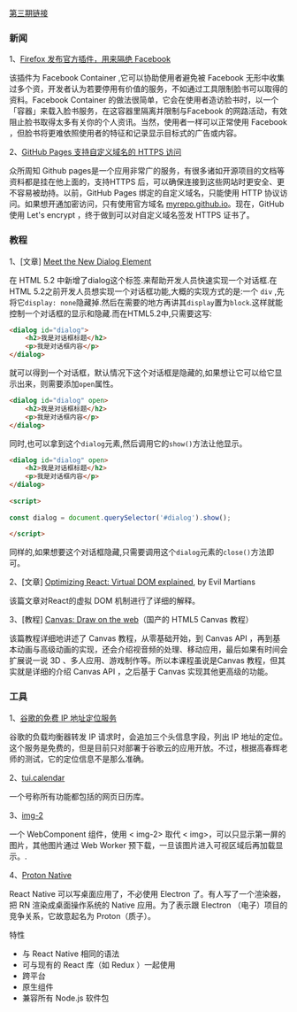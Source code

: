 [第三期链接](https://github.com/ruanyf/weekly/blob/master/docs/issue-3.md)

### 新闻

1、[Firefox 发布官方插件，用来隔绝 Facebook](https://www.mozilla.org/en-US/firefox/facebookcontainer/)

该插件为 Facebook Container ,它可以协助使用者避免被 Facebook 无形中收集过多个资，开发者认为若要停用有价值的服务，不如通过工具限制脸书可以取得的资料。Facebook Container 的做法很简单，它会在使用者造访脸书时，以一个「容器」来载入脸书服务，在这容器里隔离并限制与Facebook 的网路活动，有效阻止脸书取得太多有关你的个人资讯。当然，使用者一样可以正常使用 Facebook ，但脸书将更难依照使用者的特征和记录显示目标式的广告或内容。

2、[GitHub Pages 支持自定义域名的 HTTPS 访问](https://blog.github.com/2018-05-01-github-pages-custom-domains-https/)

众所周知 Github pages是一个应用非常广的服务，有很多诸如开源项目的文档等资料都是挂在他上面的，支持HTTPS 后，可以确保连接到这些网站时更安全、更不容易被劫持。以前，GitHub Pages 绑定的自定义域名，只能使用 HTTP 协议访问。如果想开通加密访问，只有使用官方域名 [myrepo.github.io](https://t.co/c4faaiTV58)。现在，GitHub 使用 Let's encrypt ，终于做到可以对自定义域名签发 HTTPS 证书了。

### 教程

1、[文章] [Meet the New Dialog Element](https://keithjgrant.com/posts/2018/meet-the-new-dialog-element/)

在 HTML 5.2 中新增了dialog这个标签.来帮助开发人员快速实现一个对话框.在 HTML 5.2之前开发人员想实现一个对话框功能,大概的实现方式的是:一个 `div` ,先将它`display: none`隐藏掉.然后在需要的地方再讲其`display`置为`block`.这样就能控制一个对话框的显示和隐藏.而在HTML5.2中,只需要这写:

```html
<dialog id="dialog">
    <h2>我是对话框标题</h2>
    <p>我是对话框内容</p>
</dialog>
```

就可以得到一个对话框，默认情况下这个对话框是隐藏的,如果想让它可以给它显示出来，则需要添加`open`属性。

```html
<dialog id="dialog" open>
    <h2>我是对话框标题</h2>
    <p>我是对话框内容</p>
</dialog>
```

同时,也可以拿到这个`dialog`元素,然后调用它的`show()`方法让他显示。

```html
<dialog id="dialog" open>
    <h2>我是对话框标题</h2>
    <p>我是对话框内容</p>
</dialog>
 
<script>
 
const dialog = document.querySelector('#dialog').show();
 
</script>
```

同样的,如果想要这个对话框隐藏,只需要调用这个`dialog`元素的`close()`方法即可。

2、[文章] [Optimizing React: Virtual DOM explained](https://evilmartians.com/chronicles/optimizing-react-virtual-dom-explained), by Evil Martians

该篇文章对React的虚拟 DOM 机制进行了详细的解释。

3、[教程] [Canvas: Draw on the web](https://yuque.com/airing/canvas)（国产的 HTML5 Canvas 教程）

该篇教程详细地讲述了 Canvas 教程，从零基础开始，到 Canvas API ，再到基本动画与高级动画的实现，还会介绍视音频的处理、移动应用，最后如果有时间会扩展说一说 3D 、多人应用、游戏制作等。所以本课程虽说是Canvas 教程，但其实就是详细的介绍 Canvas API ，之后基于 Canvas 实现其他更高级的功能。

### 工具

1、[谷歌的免费 IP 地址定位服务](https://blog.doit-intl.com/farewell-maxmind-geolocating-requests-with-google-load-balancer-for-free-7938f5adbef0)

谷歌的负载均衡器转发 IP 请求时，会追加三个头信息字段，列出 IP 地址的定位。这个服务是免费的，但是目前只对部署于谷歌云的应用开放。不过，根据高春辉老师的测试，它的定位信息不是那么准确。

2、[tui.calendar](https://github.com/nhn/tui.calendar)

一个号称所有功能都包括的网页日历库。

3、[img-2](https://github.com/RevillWeb/img-2)

一个 WebComponent 组件，使用 < img-2> 取代 < img>，可以只显示第一屏的图片，其他图片通过 Web Worker 预下载，一旦该图片进入可视区域后再加载显示。.

4、[Proton Native](https://proton-native.js.org/)

React Native 可以写桌面应用了，不必使用 Electron 了。有人写了一个渲染器，把 RN 渲染成桌面操作系统的 Native 应用。为了表示跟 Electron （电子）项目的竞争关系，它故意起名为 Proton（质子）。

特性

- 与 React Native 相同的语法
- 可与现有的 React 库（如 Redux ）一起使用
- 跨平台
- 原生组件
- 兼容所有 Node.js 软件包
